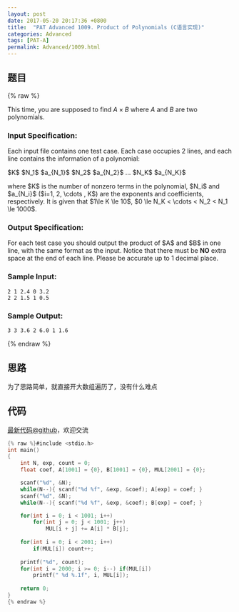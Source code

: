 ```yaml
---
layout: post
date: 2017-05-20 20:17:36 +0800
title:  "PAT Advanced 1009. Product of Polynomials (C语言实现)"
categories: Advanced
tags: [PAT-A]
permalink: Advanced/1009.html
---
```


## 题目

{% raw %}<div class="ques-view"><p>This time, you are supposed to find <span>$A\times B$</span> where <span>$A$</span> and <span>$B$</span> are two polynomials.</p>
<h3 id="input-specification-">Input Specification:</h3>
<p>Each input file contains one test case. Each case occupies 2 lines, and each line contains the information of a polynomial:</p>
<p><span>$K$</span> <span>$N_1$</span> <span>$a_{N_1}$</span> <span>$N_2$</span> <span>$a_{N_2}$</span> ... <span>$N_K$</span> <span>$a_{N_K}$</span></p>
<p>where <span>$K$</span> is the number of nonzero terms in the polynomial, <span>$N_i$</span> and <span>$a_{N_i}$</span> (<span>$i=1, 2, \cdots , K$</span>) are the exponents and coefficients, respectively.  It is given that <span>$1\le K \le 10$</span>, <span>$0 \le N_K &lt; \cdots &lt; N_2 &lt; N_1 \le 1000$</span>.  </p>
<h3 id="output-specification-">Output Specification:</h3>
<p>For each test case you should output the product of <span>$A$</span> and <span>$B$</span> in one line, with the same format as the input.  Notice that there must be <strong>NO</strong> extra space at the end of each line.  Please be accurate up to 1 decimal place. </p>
<h3 id="sample-input-">Sample Input:</h3>
<pre><code class="lang-in">2 1 2.4 0 3.2
2 2 1.5 1 0.5
</code></pre>
<h3 id="sample-output-">Sample Output:</h3>
<pre><code class="lang-out">3 3 3.6 2 6.0 1 1.6
</code></pre>
</div>{% endraw %}

## 思路

为了思路简单，就直接开大数组遍历了，没有什么难点

## 代码

[最新代码@github](https://github.com/OliverLew/PAT/blob/master/PATAdvanced/1009.c)，欢迎交流
```c
{% raw %}#include <stdio.h>
int main()
{
    int N, exp, count = 0;
    float coef, A[1001] = {0}, B[1001] = {0}, MUL[2001] = {0};

    scanf("%d", &N);
    while(N--){ scanf("%d %f", &exp, &coef); A[exp] = coef; }
    scanf("%d", &N);
    while(N--){ scanf("%d %f", &exp, &coef); B[exp] = coef; }

    for(int i = 0; i < 1001; i++)
        for(int j = 0; j < 1001; j++)
            MUL[i + j] += A[i] * B[j];
    
    for(int i = 0; i < 2001; i++)
        if(MUL[i]) count++;
    
    printf("%d", count);
    for(int i = 2000; i >= 0; i--) if(MUL[i]) 
        printf(" %d %.1f", i, MUL[i]);
    
    return 0;
}
{% endraw %}
```